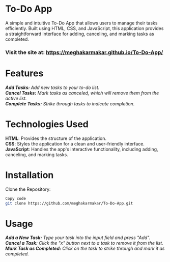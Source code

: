 # To-Do App
A simple and intuitive To-Do App that allows users to manage their tasks efficiently. Built using HTML, CSS, and JavaScript, this application provides a straightforward interface for adding, canceling, and marking tasks as completed.

### Visit the site at: https://meghakarmakar.github.io/To-Do-App/


# Features
_**Add Tasks:** Add new tasks to your to-do list._ <br />
_**Cancel Tasks:** Mark tasks as canceled, which will remove them from the active list._<br />
_**Complete Tasks:** Strike through tasks to indicate completion._<br />


# Technologies Used
**HTML**: Provides the structure of the application.<br />
**CSS**: Styles the application for a clean and user-friendly interface.<br />
**JavaScript**: Handles the app's interactive functionality, including adding, canceling, and marking tasks.<br />

# Installation
Clone the Repository:

```bash
Copy code
git clone https://github.com/meghakarmakar/To-Do-App.git 
```

# Usage
_**Add a New Task:** Type your task into the input field and press "Add"._<br />
_**Cancel a Task:** Click the "x" button next to a task to remove it from the list._<br />
_**Mark Task as Completed:** Click on the task to strike through and mark it as completed._<br />
